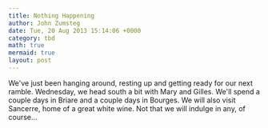 ```yaml
---
title: Nothing Happening
author: John Zumsteg
date: Tue, 20 Aug 2013 15:14:06 +0000
category: tbd
math: true
mermaid: true
layout: post
---
```

We've just been hanging around, resting up and getting ready for our next ramble. Wednesday, we head south a bit with Mary and Gilles. We'll spend a couple days in Briare and a couple days in Bourges. We will also visit Sancerre, home of a great white wine. Not that we will indulge in any, of course...
